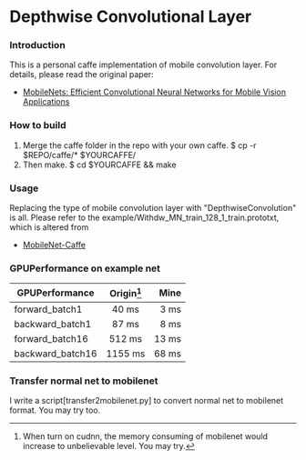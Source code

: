 # Depthwise Convolutional Layer 

### Introduction
This is a personal caffe implementation of mobile convolution layer. For details, please read the original paper:
- [MobileNets: Efficient Convolutional Neural Networks for Mobile Vision Applications](https://arxiv.org/abs/1704.04861)

### How to build
1. Merge the caffe folder in the repo with your own caffe.
$ cp -r $REPO/caffe/* $YOURCAFFE/
2. Then make. 
$ cd $YOURCAFFE && make

### Usage
Replacing the type of mobile convolution layer with "DepthwiseConvolution" is all.
Please refer to the example/Withdw_MN_train_128_1_train.prototxt, which is altered from
- [MobileNet-Caffe](https://github.com/shicai/MobileNet-Caffe)


### GPUPerformance on example net

| GPUPerformance      | Origin[^nocudnn]   | Mine      |
| ------------------- |:------------------:| ---------:|
| forward_batch1      |        40 ms       |    3 ms   |
| backward_batch1     |        87 ms       |    8 ms   |
| forward_batch16     |       512 ms       |   13 ms   |
| backward_batch16    |      1155 ms       |   68 ms   |


[^nocudnn]: When turn on cudnn, the memory consuming of mobilenet would increase to unbelievable level. You may try.


### Transfer normal net to mobilenet
I write a script[transfer2mobilenet.py] to convert normal net to mobilenet format. You may try too.

